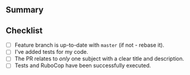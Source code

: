 ## Summary

## Checklist

* [ ] Feature branch is up-to-date with `master` (if not - rebase it).
* [ ] I've added tests for my code.
* [ ] The PR relates to *only* one subject with a clear title and description.
* [ ] Tests and RuboCop have been successfully executed.
